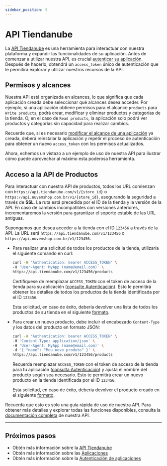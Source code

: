 ```yaml
---
sidebar_position: 5
---
```


# API Tiendanube

La [API Tiendanube](https://tiendanube.github.io/api-documentation/intro) es una herramienta para interactuar con nuestra plataforma y expandir las funcionalidades de su aplicación. Antes de comenzar a utilizar nuestra API, es crucial [autenticar su aplicación](../applications/overview.md#autenticando-seu-aplicativo). Después de hacerlo, obtendrá un `access_token` único de autenticación que le permitirá explorar y utilizar nuestros recursos de la API.

## Permisos y alcances

Nuestra API está organizada en alcances, lo que significa que cada aplicación creada debe seleccionar qué alcances desea acceder. Por ejemplo, si una aplicación obtiene permisos para el alcance `products` para `Write products`, podrá crear, modificar y eliminar productos y categorías de la tienda. O, en el caso de `Read products`, la aplicación solo podrá ver productos y categorías sin capacidad para realizar cambios.

Recuerde que, si es necesario [modificar el alcance de una aplicación](../applications/overview#editando-as-permissões-do-seu-aplicativo) ya creada, deberá reinstalar la aplicación y repetir el proceso de autenticación para obtener un nuevo `access_token` con los permisos actualizados.

Ahora, echemos un vistazo a un ejemplo de uso de nuestra API para ilustrar cómo puede aprovechar al máximo esta poderosa herramienta.

## Acceso a la API de Productos

Para interactuar con nuestra API de productos, todos los URL comienzan con `https://api.tiendanube.com/v1/{store_id}` o `https://api.nuvemshop.com.br/v1/{store_id}`, asegurando la seguridad a través de **SSL**. La ruta está precedida por el ID de la tienda y la versión de la API. En caso de cambios incompatibles con versiones anteriores, incrementaremos la versión para garantizar el soporte estable de las URL antiguas.

Supongamos que desea acceder a la tienda con el ID `123456` a través de la API. La URL será `https://api.tiendanube.com/v1/123456` o `https://api.nuvemshop.com.br/v1/123456`.

- Para realizar una solicitud de todos los productos de la tienda, utilizaría el siguiente comando en curl:

  ```bash
  curl -H 'Authentication: bearer ACCESS_TOKEN' \
  -H 'User-Agent: MyApp (name@email.com)' \
  https://api.tiendanube.com/v1/123456/products
  ```

  Certifíquese de reemplazar `ACCESS_TOKEN` con el token de acceso de la tienda para su aplicación ([consulte Autenticación](../applications/authentication.md)). Esto le permitirá obtener los detalles de todos los productos de la tienda identificada por el ID `123456`.

  Esta solicitud, en caso de éxito, debería devolver una lista de todos los productos de su tienda en el siguiente [formato](https://tiendanube.github.io/api-documentation/resources/product#get-products-1).

- Para crear un nuevo producto, debe incluir el encabezado `Content-Type` y los datos del producto en formato JSON:

  ```bash
  curl -H 'Authentication: bearer ACCESS_TOKEN' \
  -H 'Content-Type: application/json' \
  -H 'User-Agent: MyApp (name@email.com)' \
  -d '{ "name": "Meu novo produto" }' \
  https://api.tiendanube.com/v1/123456/products
  ```

  Recuerda reemplazar `ACCESS_TOKEN` con el token de acceso de la tienda para tu aplicación ([consulta Autenticación](../applications/authentication.md)) y ajusta el nombre del producto según sea necesario. Esto te permitirá crear un nuevo producto en la tienda identificada por el ID `123456`.

  Esta solicitud, en caso de éxito, debería devolver el producto creado en el siguiente [formato](https://tiendanube.github.io/api-documentation/resources/product#post-products).

Recuerda que esto es solo una guía rápida de uso de nuestra API. Para obtener más detalles y explorar todas las funciones disponibles, consulta la [documentación completa](https://tiendanube.github.io/api-documentation/intro) de nuestra API.

---

## Próximos pasos

- Obtén más información sobre la [API Tiendanube](https://tiendanube.github.io/api-documentation/intro)
- Obtén más información sobre las [Aplicaciones](../applications/overview)
- Obtén más información sobre la [Autenticación de aplicaciones](../applications/authentication)
